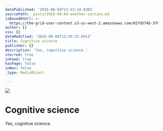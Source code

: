 ```yaml
---
datePublished: '2016-08-04T12:43:34.038Z'
sourcePath: _posts/2016-08-04-another-section.md
isBasedOnUrl: >-
  https://the-grid-user-content.s3-us-west-2.amazonaws.com/027d574b-376c-4251-b4f4-1bd619f8c6ff.png
author: []
via: {}
dateModified: '2016-08-04T12:43:32.691Z'
title: Cognitive science
publisher: {}
description: 'Yes, cognitive science.'
starred: true
inFeed: true
hasPage: false
inNav: false
_type: MediaObject

---
```

![](https://the-grid-user-content.s3-us-west-2.amazonaws.com/027d574b-376c-4251-b4f4-1bd619f8c6ff.png)

# Cognitive science

Yes, cognitive science.